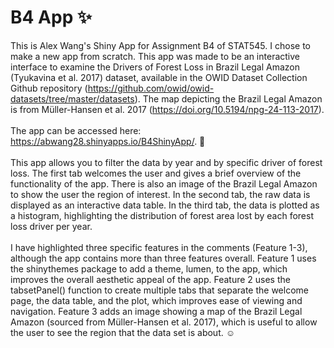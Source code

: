 # B4 App :sparkles:
This is Alex Wang's Shiny App for Assignment B4 of STAT545. I chose to make a new app from scratch. This app was made to be an interactive interface to examine the Drivers of Forest Loss in Brazil Legal Amazon (Tyukavina et al. 2017) dataset, available in the OWID Dataset Collection Github repository (https://github.com/owid/owid-datasets/tree/master/datasets). The map depicting the Brazil Legal Amazon is from Müller-Hansen et al. 2017 (https://doi.org/10.5194/npg-24-113-2017). 
\
\
The app can be accessed here: https://abwang28.shinyapps.io/B4ShinyApp/. :star2:
\
\
This app allows you to filter the data by year and by specific driver of forest loss. The first tab welcomes the user and gives a brief overview of the functionality of the app. There is also an image of the Brazil Legal Amazon to show the user the region of interest. In the second tab, the raw data is displayed as an interactive data table. In the third tab, the data is plotted as a histogram, highlighting the distribution of forest area lost by each forest loss driver per year. 
\
\
I have highlighted three specific features in the comments (Feature 1-3), although the app contains more than three features overall. Feature 1 uses the shinythemes package to add a theme, lumen, to the app, which improves the overall aesthetic appeal of the app. Feature 2 uses the tabsetPanel() function to create multiple tabs that separate the welcome page, the data table, and the plot, which improves ease of viewing and navigation. Feature 3 adds an image showing a map of the Brazil Legal Amazon (sourced from Müller-Hansen et al. 2017), which is useful to allow the user to see the region that the data set is about. :relaxed:
